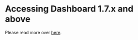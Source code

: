 # Accessing Dashboard 1.7.x and above

Please read more over [here](https://github.com/kubernetes/dashboard).
